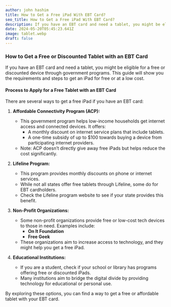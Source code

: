```yaml
---
author: john hashim
title: How to Get a Free iPad With EBT Card?
seo_title: How to Get a Free iPad With EBT Card?
description: If you have an EBT card and need a tablet, you might be eligible for a free or discounted device through government programs. This guide will show you the requirements and steps to get an iPad for free or at a low cost.
date: 2024-05-20T05:45:23.641Z
image: tablet.webp
draft: false
---
```

### How to Get a Free or Discounted Tablet with an EBT Card

If you have an EBT card and need a tablet, you might be eligible for a free or discounted device through government programs. This guide will show you the requirements and steps to get an iPad for free or at a low cost.

#### Process to Apply for a Free Tablet with an EBT Card

There are several ways to get a free iPad if you have an EBT card:

1. **Affordable Connectivity Program (ACP):**
   - This government program helps low-income households get internet access and connected devices. It offers:
     - A monthly discount on internet service plans that include tablets.
     - A one-time subsidy of up to $100 towards buying a device from participating internet providers.
   - Note: ACP doesn’t directly give away free iPads but helps reduce the cost significantly.

2. **Lifeline Program:**
   - This program provides monthly discounts on phone or internet services.
   - While not all states offer free tablets through Lifeline, some do for EBT cardholders.
   - Check the Lifeline program website to see if your state provides this benefit.

3. **Non-Profit Organizations:**
   - Some non-profit organizations provide free or low-cost tech devices to those in need. Examples include:
     - **On It Foundation**
     - **Free Geek**
   - These organizations aim to increase access to technology, and they might help you get a free iPad.

4. **Educational Institutions:**
   - If you are a student, check if your school or library has programs offering free or discounted iPads.
   - Many institutions aim to bridge the digital divide by providing technology for educational or personal use.

By exploring these options, you can find a way to get a free or affordable tablet with your EBT card.